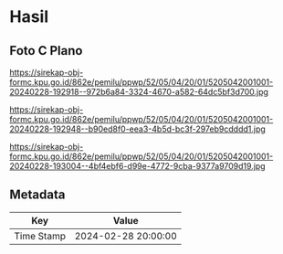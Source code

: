 # Hasil

## Foto C Plano

https://sirekap-obj-formc.kpu.go.id/862e/pemilu/ppwp/52/05/04/20/01/5205042001001-20240228-192918--972b6a84-3324-4670-a582-64dc5bf3d700.jpg

https://sirekap-obj-formc.kpu.go.id/862e/pemilu/ppwp/52/05/04/20/01/5205042001001-20240228-192948--b90ed8f0-eea3-4b5d-bc3f-297eb9cdddd1.jpg

https://sirekap-obj-formc.kpu.go.id/862e/pemilu/ppwp/52/05/04/20/01/5205042001001-20240228-193004--4bf4ebf6-d99e-4772-9cba-9377a9709d19.jpg


## Metadata

| Key        | Value               |
| ---------- | ------------------- |
| Time Stamp | 2024-02-28 20:00:00 |



